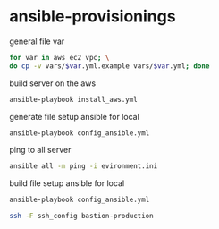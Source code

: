 # ansible-provisionings

general file var
```bash
for var in aws ec2 vpc; \
do cp -v vars/$var.yml.example vars/$var.yml; done
```

build server on the aws
```bash
ansible-playbook install_aws.yml
```

generate file setup ansible for local
```bash
ansible-playbook config_ansible.yml
```

ping to all server
```bash
ansible all -m ping -i evironment.ini
```

build file setup ansible for local
```bash
ansible-playbook config_ansible.yml
```

```bash
ssh -F ssh_config bastion-production
```
